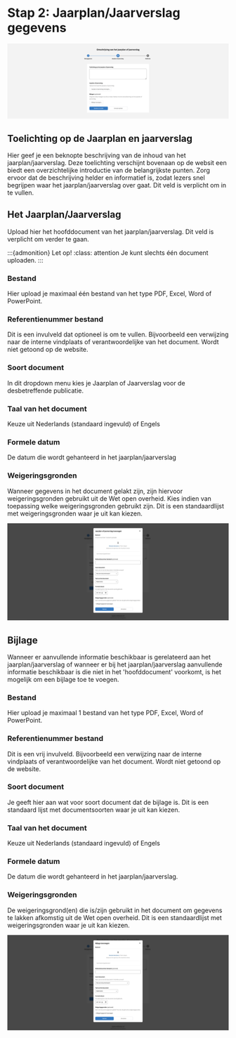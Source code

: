 <!-- markdownlint-disable MD024 -->

# Stap 2: Jaarplan/Jaarverslag gegevens

![Afbeelding toont de tweede stap van de uploadstraat waar plek is voor een toelichting en het uploaden van het hoofddocument en bijlage](img/jaarplan_jaarverslag_2.png)

## Toelichting op de Jaarplan en jaarverslag

Hier geef je een beknopte beschrijving van de inhoud van het jaarplan/jaarverslag. Deze toelichting verschijnt bovenaan op de
websit een biedt een overzichtelijke introductie van de belangrijkste punten. Zorg ervoor dat de beschrijving helder en informatief
is, zodat lezers snel begrijpen waar het jaarplan/jaarverslag over gaat. Dit veld is verplicht om in te vullen.

## Het Jaarplan/Jaarverslag

Upload hier het hoofddocument van het jaarplan/jaarverslag. Dit veld is verplicht om verder te gaan.

:::{admonition} Let op!
:class: attention
Je kunt slechts één document uploaden.
:::

### Bestand

Hier upload je maximaal één  bestand van het type PDF, Excel, Word of PowerPoint.

### Referentienummer bestand

Dit is een invulveld dat optioneel is om te vullen. Bijvoorbeeld een verwijzing naar de interne vindplaats of verantwoordelijke
van het document. Wordt niet getoond op de website.

### Soort document

In dit dropdown menu kies je Jaarplan of Jaarverslag voor de desbetreffende publicatie.

### Taal van het document

Keuze uit Nederlands (standaard ingevuld) of Engels

### Formele datum

De datum die wordt gehanteerd in het jaarplan/jaarverslag

### Weigeringsgronden

Wanneer gegevens in het document gelakt zijn, zijn hiervoor weigeringsgronden gebruikt uit de Wet open overheid. Kies indien
van toepassing welke weigeringsgronden gebruikt zijn. Dit is een standaardlijst met weigeringsgronden waar je uit kan kiezen.

![De afbeelding toont de uploadwizard voor het jaarplan of jaarverslag](img/jaarplan_jaarverslag_3.png)

## Bijlage

Wanneer er aanvullende informatie beschikbaar is gerelateerd aan het jaarplan/jaarverslag of wanneer er bij het jaarplan/jaarverslag
aanvullende informatie beschikbaar is die niet in het 'hoofddocument' voorkomt, is het mogelijk om een bijlage toe te voegen.

### Bestand

Hier upload je maximaal 1 bestand van het type PDF, Excel, Word of PowerPoint.

### Referentienummer bestand

Dit is een vrij invulveld. Bijvoorbeeld een verwijzing naar de interne vindplaats of verantwoordelijke van het document.
Wordt niet getoond op de website.

### Soort document

Je geeft hier aan wat voor soort document dat de bijlage is. Dit is een standaard lijst met documentsoorten waar je uit kan kiezen.

### Taal van het document

Keuze uit Nederlands (standaard ingevuld) of Engels

### Formele datum

De datum die wordt gehanteerd in het jaarplan/jaarverslag.

### Weigeringsgronden

De weigeringsgrond(en) die is/zijn gebruikt in het document om gegevens te lakken afkomstig uit de Wet open overheid. Dit is
een standaardlijst met weigeringsgronden waar je uit kan kiezen.

![Afbeelding toont de uploadwizard voor de bijlage](img/jaarplan_jaarverslag_4.png)
